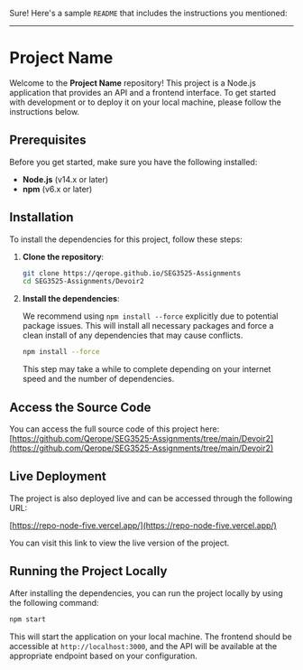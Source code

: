 Sure! Here's a sample `README` that includes the instructions you mentioned:

---

# Project Name

Welcome to the **Project Name** repository! This project is a Node.js application that provides an API and a frontend interface. To get started with development or to deploy it on your local machine, please follow the instructions below.

## Prerequisites

Before you get started, make sure you have the following installed:

* **Node.js** (v14.x or later)
* **npm** (v6.x or later)

## Installation

To install the dependencies for this project, follow these steps:

1. **Clone the repository**:

   ```bash
   git clone https://qerope.github.io/SEG3525-Assignments
   cd SEG3525-Assignments/Devoir2
   ```

2. **Install the dependencies**:

   We recommend using `npm install --force` explicitly due to potential package issues. This will install all necessary packages and force a clean install of any dependencies that may cause conflicts.

   ```bash
   npm install --force
   ```

   This step may take a while to complete depending on your internet speed and the number of dependencies.

## Access the Source Code

You can access the full source code of this project here: [https://github.com/Qerope/SEG3525-Assignments/tree/main/Devoir2](https://github.com/Qerope/SEG3525-Assignments/tree/main/Devoir2)

## Live Deployment

The project is also deployed live and can be accessed through the following URL:

[https://repo-node-five.vercel.app/](https://repo-node-five.vercel.app/)

You can visit this link to view the live version of the project.

## Running the Project Locally

After installing the dependencies, you can run the project locally by using the following command:

```bash
npm start
```

This will start the application on your local machine. The frontend should be accessible at `http://localhost:3000`, and the API will be available at the appropriate endpoint based on your configuration.